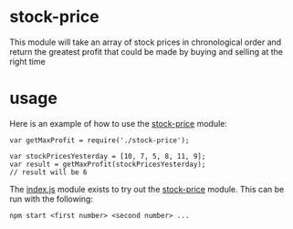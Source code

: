 # stock-price

This module will take an array of stock prices in chronological order and return the greatest profit that could be made by buying and selling at the right time

# usage

Here is an example of how to use the [stock-price](stock-price.js) module:

    var getMaxProfit = require('./stock-price');
    
    var stockPricesYesterday = [10, 7, 5, 8, 11, 9];
    var result = getMaxProfit(stockPricesYesterday);
    // result will be 6

The [index.js](index.js) module exists to try out the [stock-price](stock-price.js) module. This can be run with the following:

    npm start <first number> <second number> ...
